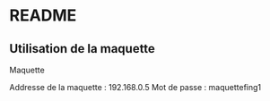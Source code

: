 
# README

## Utilisation de la maquette

Maquette 

Addresse de la maquette : 192.168.0.5
Mot de passe : maquettefing1
